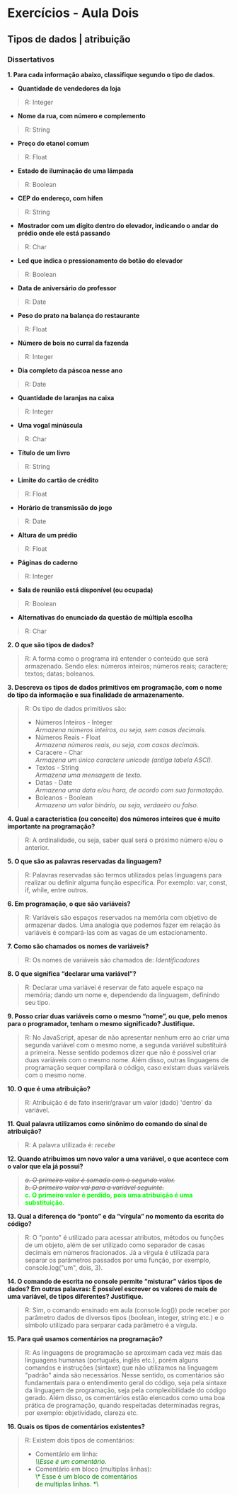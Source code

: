 # Exercícios - Aula Dois
## Tipos de dados | atribuição
### Dissertativos

**1. Para cada informação abaixo, classifique segundo o tipo de dados.**  

+ **Quantidade de vendedores da loja**   
    
>R: Integer
    
+ **Nome da rua, com número e complemento**   

>R: String

+ **Preço do etanol comum**

>R: Float

+ **Estado de iluminação de uma lâmpada**

>R: Boolean

+ **CEP do endereço, com hífen**

>R: String

+ **Mostrador com um dígito dentro do elevador, indicando o andar do prédio onde ele está passando**

>R: Char

+ **Led que indica o pressionamento do botão do elevador**

>R: Boolean

+ **Data de aniversário do professor**

>R: Date

+ **Peso do prato na balança do restaurante**

>R: Float

+ **Número de bois no curral da fazenda**
    
>R: Integer

+ **Dia completo da páscoa nesse ano**

>R: Date

+ **Quantidade de laranjas na caixa**

>R: Integer

+ **Uma vogal minúscula**

>R: Char

+ **Título de um livro**

>R: String
    
+ **Limite do cartão de crédito**
    
>R: Float
    
+ **Horário de transmissão do jogo**
    
>R: Date
    
+ **Altura de um prédio**
    
>R: Float
    
+ **Páginas do caderno**
    
>R: Integer
    
+ **Sala de reunião está disponível (ou ocupada)**
    
>R: Boolean
    
+ **Alternativas do enunciado da questão de múltipla escolha**
    
>R: Char

**2. O que são tipos de dados?**

>R: A forma como o programa irá entender o conteúdo que será armazenado. Sendo eles: números inteiros; números reais; caractere; textos; datas; boleanos.

**3. Descreva os tipos de dados primitivos em programação, com o nome do tipo da informação e sua finalidade de armazenamento.**

>R: Os tipo de dados primitivos são:  
>+ Números Inteiros - Integer   
    *Armazena números inteiros, ou seja, sem casas decimais.*
>+ Números Reais - Float   
    *Armazena números reais, ou seja, com casas decimais.*
>+ Caracere - Char   
    *Armazena um único caractere unicode (antiga tabela ASCI).*
>+ Textos - String   
    *Armazena uma mensagem de texto.*
>+ Datas - Date   
    *Armazena uma data e/ou hora, de acordo com sua formatação.*
>+ Boleanos - Boolean   
    *Armazena um valor binário, ou seja, verdaeiro ou falso.*

**4. Qual a característica (ou conceito) dos números inteiros que é muito importante na programação?**

>R: A ordinalidade, ou seja, saber qual será o próximo número e/ou o anterior.

**5. O que são as palavras reservadas da linguagem?**

>R: Palavras reservadas são termos utilizados pelas linguagens para realizar ou definir alguma função específica. Por exemplo: var, const, if, while, entre outros.

**6. Em programação, o que são variáveis?**

>R: Variáveis são espaços reservados na memória com objetivo de armazenar dados. Uma analogia que podemos fazer em relação às variáveis é compará-las com as vagas de um estacionamento.

**7. Como são chamados os nomes de variáveis?**

>R: Os nomes de variáveis são chamados de: *Identificadores*

**8. O que significa “declarar uma variável”?**

>R: Declarar uma variávei é reservar de fato aquele espaço na memória; dando um nome e, dependendo da linguagem, definindo seu tipo.

**9. Posso criar duas variáveis como o mesmo “nome”, ou que, pelo menos para o programador, tenham o mesmo significado? Justifique.**

>R: No JavaScript, apesar de não apresentar nenhum erro ao criar uma segunda variável com o mesmo nome, a segunda variável substituirá a primeira. Nesse sentido podemos dizer que não é possível criar duas variáveis com o mesmo nome. Além disso, outras linguagens de programação sequer compilará o código, caso existam duas variáveis com o mesmo nome.

**10. O que é uma atribuição?**

>R: Atribuição é de fato inserir/gravar um valor (dado) 'dentro' da variável.

**11. Qual palavra utilizamos como sinônimo do comando do sinal de atribuição?**

>R: A palavra utilizada é: *recebe*

**12. Quando atribuímos um novo valor a uma variável, o que acontece com o valor que ela já possui?**

>*~~a. O primeiro valor é somado com o segundo valor.~~*  
*~~b. O primeiro valor vai para a variável seguinte.~~*  
<span style="color:lime">**c. O primeiro valor é perdido, pois uma atribuição é uma substituição.** 


**13. Qual a diferença do “ponto” e da “vírgula” no momento da escrita do código?**

>R: O "ponto" é utilizado para acessar atributos, métodos ou funções de um objeto, além de ser utilizado como separador de casas decimais em números fracionados. Já a vírgula é utilizada para separar os parâmetros passados por uma função, por exemplo, console.log("um", dois, 3).


**14. O comando de escrita no console permite “misturar” vários tipos de dados? Em outras palavras: É possível escrever os valores de mais de uma variável, de tipos diferentes? Justifique.**

>R: Sim, o comando ensinado em aula (console.log()) pode receber por parâmetro dados de diversos tipos (boolean, integer, string etc.) e o símbolo utilizado para serparar cada parâmetro é a vírgula.

**15. Para quê usamos comentários na programação?**

>R: As linguagens de programação se aproximam cada vez mais das linguagens humanas (português, inglês etc.), porém alguns comandos e instruções (sintaxe) que não utilizamos na linguagem "padrão" ainda são necessários. Nesse sentido, os comentários são fundamentais para o entendimento geral do código, seja pela sintaxe da linguagem de programação, seja pela complexibilidade do código gerado. Além disso, os comentários estão elencados como uma boa prática de programação, quando respeitadas determinadas regras, por exemplo: objetividade, clareza etc.

**16. Quais os tipos de comentários existentes?**

>R: Existem dois tipos de comentários:   
>+ Comentário em linha:   
<span style="color:green">*\\\Esse é um comentário.*   
>+ Comentário em bloco (multiplas linhas):   
<span style="color:green">\\* Esse é um bloco de comentários  
de multiplas linhas. *\